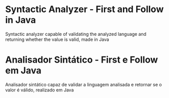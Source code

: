 # Syntactic Analyzer - First and Follow in Java
Syntactic analyzer capable of validating the analyzed language and returning whether the value is valid, made in Java

# Analisador Sintático - First e Follow em Java
Analisador sintático capaz de validar a linguagem analisada e retornar se o valor é válido, realizado em Java